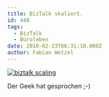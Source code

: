 ```yaml
---
title: BizTalk skaliert.
id: 448
tags:
  - BizTalk
  - Büroleben
date: 2010-02-23T06:31:18.000Z
author: Fabian Wetzel
---
```


[![biztalk scaling](https://az275061.vo.msecnd.net/blogmedia/2010/02/biztalkscaling_thumb.png "biztalk scaling")](https://az275061.vo.msecnd.net/blogmedia/2010/02/biztalkscaling.png)

Der Geek hat gesprochen ;-)

